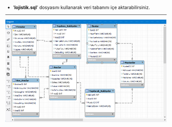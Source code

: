 * '**lojistik.sql**' dosyasını kullanarak veri tabanını içe aktarabilirsiniz.

---
![Veri Tabanı](MySQL_Workbench_15.10.2021.png)

